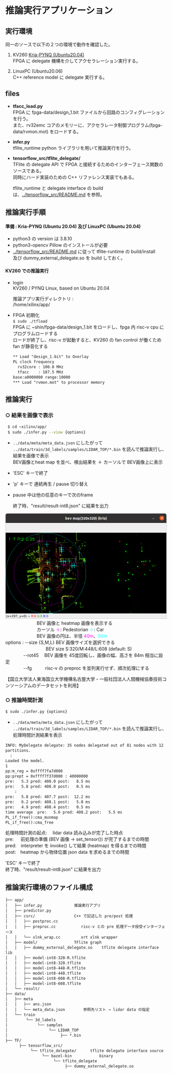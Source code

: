 
# 推論実行アプリケーション


## 実行環境

同一のソースで以下の２つの環境で動作を確認した。  

1. KV260 [Kria-PYNQ (Ubuntu20.04)](https://github.com/Xilinx/Kria-PYNQ)  
   FPGA に delegate 機構を介してアクセラレーション実行する。  

2. LinuxPC (Ubuntu20.06)  
   C++ reference model に delegate 実行する。  

## files

- **tfacc_load.py**  
  FPGA に fpga-data/design_1.bit ファイルから回路のコンフィグレーションを行う。  
  また、rv32emc コアのメモリーに、アクセラレータ制御プログラム(fpga-data/rvmon.mot) をロードする。  
- **infer.py**  
  tflite_runtime python ライブラリを用いて推論実行を行う。   
- **tensorflow_src/tflite_delegate/**  
  TFlite の delegate API で FPGA と接続するためのインターフェース関数のソースである。  
同時にハード実装のための C++ リファレンス実装でもある。  

  tflite_runtime と delegate interface の build は、[../tensorflow_src/README.md](../tensorflow_src/README.md) を参照。  


## 推論実行手順

#### 準備 : Kria-PYNQ (Ubuntu 20.04) 及び LinuxPC (Ubuntu 20.04)  
   - python3 の version は 3.8.10 
   - python3-opencv Pillow のインストールが必要  
   - [../tensorflow_src/README.md](../tensorflow_src/README.md) に従って tflite-runtime の build/install  
    及び dummy_external_delegate.so を build しておく。  

#### KV260 での推論実行

- login  
  KV260 / PYNQ Linux, based on Ubuntu 20.04  

  推論アプリ実行ディレクトリ :  
   /home/xilinx/app/  

- FPGA 初期化   
  `$ sudo ./tfload`  
  FPGA に ~shin/fpga-data/design_1.bit をロードし、fpga 内 risc-v cpu にプログラムロードする  
  ロードが終了し、risc-v が起動すると、KV260 の fan control が働くため fan が静音化する  
  ```
  ** Load "design_1.bit" to Overlay
  PL clock frequency
    rv32core : 100.0 MHz
    tfacc    : 187.5 MHz
  base:a0000000 range:10000
  *** Load "rvmon.mot" to processor memory
  ```

## 推論実行  

### ○ 結果を画像で表示  

  ```bash
   $ cd ~xilinx/app/
   $ sudo ./infer.py --view {options}
  ```
  - `../data/meta/meta_data.json` にしたがって `../data/train/3d_labels/samples/LIDAR_TOP/*.bin` を読んで推論実行し、結果を画像で表示  
   BEV画像とheat map を並べ、検出結果を ＋ カーソルで BEV画像上に表示  

  - 'ESC' キーで終了  
  - 'p' キーで 連続再生 / pause 切り替え  
  - pause 中は他の任意のキーで次のframe  

    終了時、"result/result-int8.json" に結果を出力

  ![表示例](bev-capture.png)  
  　　　　　　　BEV 画像と heatmap 画像を表示する  
  　　　　　　　カーソル <span style="color:magenta;">＋</span>: Pedestorian <span style="color:cyan;">＋</span>: Car  
  　　　　　　　BEV 画像の円は、半径 <span style="color:magenta;">40m</span>、<span style="color:cyan;">50m</span>  
  options : --size {S,M,L}  BEV 画像サイズを選択できる  
    　　　　　　　　　BEV size S:320/M:448/L:608 (default: S)  
    　　　　--rot45 　BEV 画像を 45度回転し、画像の幅、高さを 84m 相当に設定  
    　　　　--fg　　　risc-v の preproc を並列実行せず、順次処理にする  

  【国立大学法人東海国立大学機構名古屋大学・一般社団法人人間機械協奏技術コンソーシアムのデータセットを利用】

### ○ 推論時間計測  
  ```bash
  $ sudo ./infer.py {options}
  ```
  - `../data/meta/meta_data.json` にしたがって `../data/train/3d_labels/samples/LIDAR_TOP/*.bin` を読んで推論実行し、処理時間計測結果を表示  
  ```
  INFO: MyDelegate delegate: 35 nodes delegated out of 81 nodes with 12 partitions.
    :
  Loaded the model.   
  1
  pp:m_reg = 0xffff7fa7d000
  pp:prept = 0xffff7f37d000 : 40000000
  pre:   5.3 pred: 408.0 post:   8.5 ms
  pre:   5.8 pred: 408.0 post:   0.5 ms
      :
  pre:   5.8 pred: 407.7 post:  12.2 ms
  pre:   6.2 pred: 408.1 post:   5.8 ms
  pre:   4.9 pred: 408.4 post:   0.5 ms
  time average  pre:   5.6 pred: 408.2 post:   5.5 ms
  PL_if_free():cma_munmap
  PL_if_free():cma_free
  ```
  処理時間計測の起点: 　lidar data 読み込みが完了した時点  
  pre: 　 前処理の準備 (BEV 画像 → set_tensor()) が完了するまでの時間   
  pred:　interpreter を invoke() して結果 (heatmap) を得るまでの時間  
  post:　heatmap から物体位置 json data を求めるまでの時間

  'ESC' キーで終了  
  終了時、"result/result-int8.json" に結果を出力


## 推論実行環境のファイル構成
```
├── app/
│   ├── infer.py              推論実行アプリ
│   ├── predictor.py
│   ├── csrc/                 C++ で記述した pre/post 処理
│   │   ├── postproc.cc
│   │   ├── preproc.cc           risc-v との pre 処理データ授受インターフェース
│   │   └── xlnk_wrap.cc         xrt xlnk wrapper
│   ├── model/                TFlite graph
│   │   ├── dummy_external_delegate.so    tflite delegate interface lib
│   │   ├── model-int8-320-R.tflite
│   │   ├── model-int8-320.tflite
│   │   ├── model-int8-448-R.tflite
│   │   ├── model-int8-448.tflite
│   │   ├── model-int8-608-R.tflite
│   │   ├── model-int8-608.tflite
│   └── result/
├── data/
│   ├── meta
│   │   ├── ans.json
│   │   └── meta_data.json        参照先リスト → lidar data の指定
│   └── train
│        └── 3d_labels
│             └── samples
│                  └── LIDAR_TOP   
│                       ├── *.bin   
├── TF/
      ├── tensorflow_src/  
           └── tflite_delegate/      tflite delegate interface source
                └── bazel-bin            binary
                     └── tflite_delegate
                          ├── dummy_external_delegate.so
```


